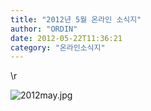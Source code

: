 ```yaml
---
title: "2012년 5월 온라인 소식지"
author: "ORDIN"
date: 2012-05-22T11:36:21
category: "온라인소식지"
---
```


\r

![2012may.jpg](/files/attach/images/1659/161/005/0302dbfc7c73b0b9ae728d2eddaf6f80.jpg)
